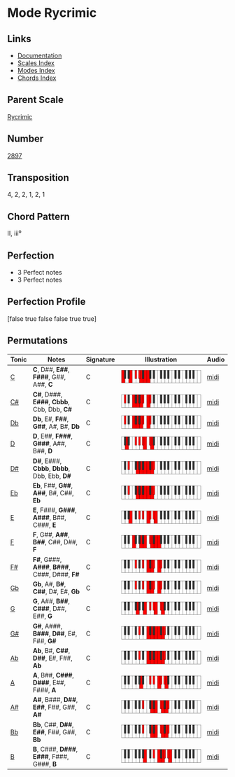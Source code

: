# Mode Rycrimic

## Links

- [Documentation](README.md)
- [Scales Index](Scales.md)
- [Modes Index](Modes.md)
- [Chords Index](Chords.md)

## Parent Scale

[Rycrimic](ScaleRycrimic.md)

## Number

[2897](https://ianring.com/musictheory/scales/2897)

## Transposition

4, 2, 2, 1, 2, 1

## Chord Pattern

II, iii⁰

## Perfection

- 3 Perfect notes
- 3 Perfect notes

## Perfection Profile

[false true false false true true]

## Permutations

| Tonic | Notes | Signature | Illustration | Audio |
|-------|-------|-----------|--------------|-------|
| [C](ModeCNaturalRycrimic.md) | **C**, D##, **E##**, **F###**, G##, A##, **C** | C | ![CNaturalRycrimic](ModeCNaturalRycrimic.png) | [midi](https://github.com/edipermadi/music/blob/main/docs/ModeCNaturalRycrimic.mid?raw=true) |
| [C#](ModeCSharpRycrimic.md) | **C#**, D###, **E###**, **Cbbb**, Cbb, Dbb, **C#** | C | ![CSharpRycrimic](ModeCSharpRycrimic.png) | [midi](https://github.com/edipermadi/music/blob/main/docs/ModeCSharpRycrimic.mid?raw=true) |
| [Db](ModeDFlatRycrimic.md) | **Db**, E#, **F##**, **G##**, A#, B#, **Db** | C | ![DFlatRycrimic](ModeDFlatRycrimic.png) | [midi](https://github.com/edipermadi/music/blob/main/docs/ModeDFlatRycrimic.mid?raw=true) |
| [D](ModeDNaturalRycrimic.md) | **D**, E##, **F###**, **G###**, A##, B##, **D** | C | ![DNaturalRycrimic](ModeDNaturalRycrimic.png) | [midi](https://github.com/edipermadi/music/blob/main/docs/ModeDNaturalRycrimic.mid?raw=true) |
| [D#](ModeDSharpRycrimic.md) | **D#**, E###, **Cbbb**, **Dbbb**, Dbb, Ebb, **D#** | C | ![DSharpRycrimic](ModeDSharpRycrimic.png) | [midi](https://github.com/edipermadi/music/blob/main/docs/ModeDSharpRycrimic.mid?raw=true) |
| [Eb](ModeEFlatRycrimic.md) | **Eb**, F##, **G##**, **A##**, B#, C##, **Eb** | C | ![EFlatRycrimic](ModeEFlatRycrimic.png) | [midi](https://github.com/edipermadi/music/blob/main/docs/ModeEFlatRycrimic.mid?raw=true) |
| [E](ModeENaturalRycrimic.md) | **E**, F###, **G###**, **A###**, B##, C###, **E** | C | ![ENaturalRycrimic](ModeENaturalRycrimic.png) | [midi](https://github.com/edipermadi/music/blob/main/docs/ModeENaturalRycrimic.mid?raw=true) |
| [F](ModeFNaturalRycrimic.md) | **F**, G##, **A##**, **B##**, C##, D##, **F** | C | ![FNaturalRycrimic](ModeFNaturalRycrimic.png) | [midi](https://github.com/edipermadi/music/blob/main/docs/ModeFNaturalRycrimic.mid?raw=true) |
| [F#](ModeFSharpRycrimic.md) | **F#**, G###, **A###**, **B###**, C###, D###, **F#** | C | ![FSharpRycrimic](ModeFSharpRycrimic.png) | [midi](https://github.com/edipermadi/music/blob/main/docs/ModeFSharpRycrimic.mid?raw=true) |
| [Gb](ModeGFlatRycrimic.md) | **Gb**, A#, **B#**, **C##**, D#, E#, **Gb** | C | ![GFlatRycrimic](ModeGFlatRycrimic.png) | [midi](https://github.com/edipermadi/music/blob/main/docs/ModeGFlatRycrimic.mid?raw=true) |
| [G](ModeGNaturalRycrimic.md) | **G**, A##, **B##**, **C###**, D##, E##, **G** | C | ![GNaturalRycrimic](ModeGNaturalRycrimic.png) | [midi](https://github.com/edipermadi/music/blob/main/docs/ModeGNaturalRycrimic.mid?raw=true) |
| [G#](ModeGSharpRycrimic.md) | **G#**, A###, **B###**, **D##**, E#, F##, **G#** | C | ![GSharpRycrimic](ModeGSharpRycrimic.png) | [midi](https://github.com/edipermadi/music/blob/main/docs/ModeGSharpRycrimic.mid?raw=true) |
| [Ab](ModeAFlatRycrimic.md) | **Ab**, B#, **C##**, **D##**, E#, F##, **Ab** | C | ![AFlatRycrimic](ModeAFlatRycrimic.png) | [midi](https://github.com/edipermadi/music/blob/main/docs/ModeAFlatRycrimic.mid?raw=true) |
| [A](ModeANaturalRycrimic.md) | **A**, B##, **C###**, **D###**, E##, F###, **A** | C | ![ANaturalRycrimic](ModeANaturalRycrimic.png) | [midi](https://github.com/edipermadi/music/blob/main/docs/ModeANaturalRycrimic.mid?raw=true) |
| [A#](ModeASharpRycrimic.md) | **A#**, B###, **D##**, **E##**, F##, G##, **A#** | C | ![ASharpRycrimic](ModeASharpRycrimic.png) | [midi](https://github.com/edipermadi/music/blob/main/docs/ModeASharpRycrimic.mid?raw=true) |
| [Bb](ModeBFlatRycrimic.md) | **Bb**, C##, **D##**, **E##**, F##, G##, **Bb** | C | ![BFlatRycrimic](ModeBFlatRycrimic.png) | [midi](https://github.com/edipermadi/music/blob/main/docs/ModeBFlatRycrimic.mid?raw=true) |
| [B](ModeBNaturalRycrimic.md) | **B**, C###, **D###**, **E###**, F###, G###, **B** | C | ![BNaturalRycrimic](ModeBNaturalRycrimic.png) | [midi](https://github.com/edipermadi/music/blob/main/docs/ModeBNaturalRycrimic.mid?raw=true) |
